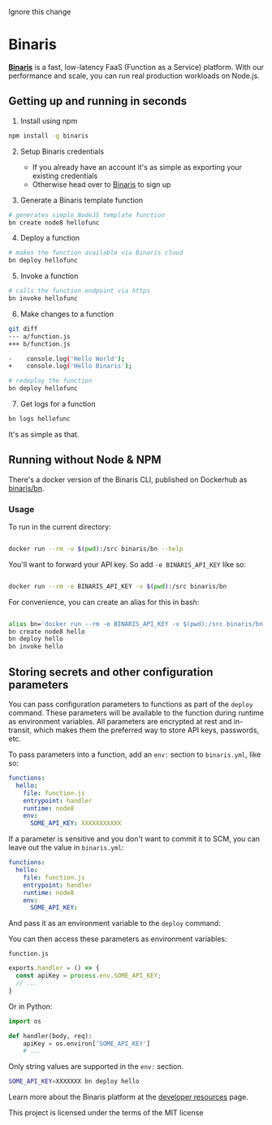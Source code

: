 Ignore this change
# Binaris

**[Binaris](https://www.binaris.com/)** is a fast, low-latency FaaS (Function as a Service) platform. With our performance and scale, you can run real production workloads on Node.js.

## Getting up and running in seconds

1. Install using npm
```bash
npm install -g binaris
```

2. Setup Binaris credentials
    - If you already have an account it's as simple as exporting your existing credentials
    - Otherwise head over to [Binaris](https://www.binaris.com/) to sign up

3. Generate a Binaris template function
```bash
# generates simple NodeJS template function
bn create node8 hellofunc
```

4. Deploy a function
```bash
# makes the function available via Binaris cloud
bn deploy hellofunc
```

5. Invoke a function
```bash
# calls the function endpoint via https
bn invoke hellofunc
```

6. Make changes to a function
```bash
git diff
--- a/function.js
+++ b/function.js

-    console.log('Hello World');
+    console.log('Hello Binaris');

# redeploy the function
bn deploy hellofunc
```

7. Get logs for a function
```bash
bn logs hellofunc
```

It's as simple as that.

## Running without Node & NPM

There's a docker version of the Binaris CLI, published on Dockerhub as [binaris/bn](https://hub.docker.com/r/binaris/bn/).

### Usage

To run in the current directory:

```bash

docker run --rm -v $(pwd):/src binaris/bn --help

```

You'll want to forward your API key. So add `-e BINARIS_API_KEY` like so:

```bash

docker run --rm -e BINARIS_API_KEY -v $(pwd):/src binaris/bn

```

For convenience, you can create an alias for this in bash:

```bash

alias bn='docker run --rm -e BINARIS_API_KEY -v $(pwd):/src binaris/bn'
bn create node8 hello
bn deploy hello
bn invoke hello

```

## Storing secrets and other configuration parameters

You can pass configuration parameters to functions as part of the `deploy` command. These parameters will be available to the function during runtime as environment variables. All parameters are encrypted at rest and in-transit, which makes them the preferred way to store API keys, passwords, etc.

To pass parameters into a function, add an `env:` section to `binaris.yml`, like so:

```yaml
functions:
  hello:
    file: function.js
    entrypoint: handler
    runtime: node8
    env:
      SOME_API_KEY: XXXXXXXXXXX
```

If a parameter is sensitive and you don't want to commit it to SCM, you can leave out the value in `binaris.yml`:

```yaml
functions:
  hello:
    file: function.js
    entrypoint: handler
    runtime: node8
    env:
      SOME_API_KEY:
```

And pass it as an environment variable to the `deploy` command:

You can then access these parameters as environment variables:

`function.js`

```js
exports.handler = () => {
  const apiKey = process.env.SOME_API_KEY;
  // ...
}
```

Or in Python:

```python
import os

def handler(body, req):
    apiKey = os.environ['SOME_API_KEY']
    # ...
```

Only string values are supported in the `env:` section.

```bash
SOME_API_KEY=XXXXXXX bn deploy hello
```

Learn more about the Binaris platform at the [developer resources](https://dev.binaris.com/) page.

This project is licensed under the terms of the MIT license

